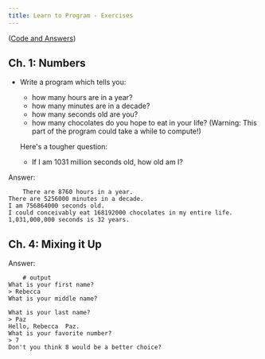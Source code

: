 ```yaml
---
title: Learn to Program - Exercises
---
```


([Code and Answers](/blog/learntoprogram_ans.rb))

## Ch. 1: Numbers

* Write a program which tells you:

	* how many hours are in a year?
	* how many minutes are in a decade?
	* how many seconds old are you?
	* how many chocolates do you hope to eat in your life? (Warning: This part of the program could take a while to compute!)

	Here's a tougher question:

	* If I am 1031 million seconds old, how old am I?

Answer:

		There are 8760 hours in a year.
	There are 5256000 minutes in a decade.
	I am 756864000 seconds old.
	I could conceivably eat 168192000 chocolates in my entire life.
	1,031,000,000 seconds is 32 years.


## Ch. 4: Mixing it Up

Answer:

		# output
	What is your first name?
	> Rebecca
	What is your middle name?

	What is your last name?
	> Paz
	Hello, Rebecca  Paz.
	What is your favorite number?
	> 7
	Don't you think 8 would be a better choice?